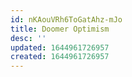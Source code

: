 ```yaml
---
id: nKAouVRh6ToGatAhz-mJo
title: Doomer Optimism
desc: ''
updated: 1644961726957
created: 1644961726957
---
```



